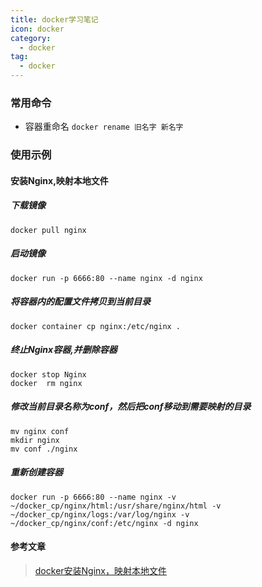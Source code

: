 ```yaml
---
title: docker学习笔记
icon: docker 
category: 
  - docker
tag:
  - docker
---
```


### 常用命令
- 容器重命名 ```docker rename 旧名字 新名字```

### 使用示例
#### 安装Nginx,映射本地文件
##### 下载镜像
```shell
docker pull nginx
```
##### 启动镜像
```shell
docker run -p 6666:80 --name nginx -d nginx
```
##### 将容器内的配置文件拷贝到当前目录
```shell
docker container cp nginx:/etc/nginx .
```
##### 终止Nginx容器,并删除容器
```shell
docker stop Nginx
docker  rm nginx 
```

##### 修改当前目录名称为conf，然后把conf移动到需要映射的目录
```shell
mv nginx conf
mkdir nginx 
mv conf ./nginx
```

##### 重新创建容器
```shell
docker run -p 6666:80 --name nginx -v ~/docker_cp/nginx/html:/usr/share/nginx/html -v ~/docker_cp/nginx/logs:/var/log/nginx -v ~/docker_cp/nginx/conf:/etc/nginx -d nginx
```
 #### 参考文章
> [docker安装Nginx，映射本地文件](https://blog.csdn.net/DPXXMT/article/details/117914728)


